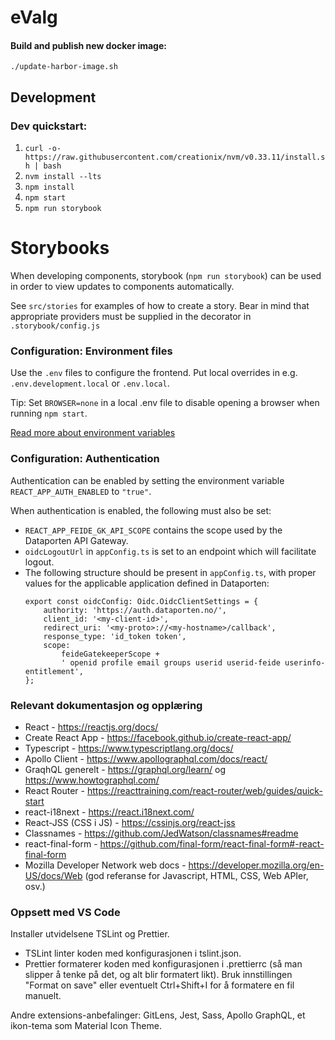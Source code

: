 # eValg

#### Build and publish new docker image:

`./update-harbor-image.sh`

## Development

### Dev quickstart:
1. `curl -o- https://raw.githubusercontent.com/creationix/nvm/v0.33.11/install.sh | bash`
2. `nvm install --lts`
3. `npm install`
4. `npm start`
5. `npm run storybook`

# Storybooks
When developing components, storybook (`npm run storybook`) can be used in
order to view updates to components automatically.

See `src/stories` for examples of how to create a story. Bear in mind that
appropriate providers must be supplied in the decorator in
`.storybook/config.js`

### Configuration: Environment files

Use the `.env` files to configure the frontend. Put local overrides in e.g. `.env.development.local` or `.env.local`.

Tip: Set `BROWSER=none` in a local .env file to disable opening a browser when running `npm start`.

[Read more about environment variables](https://facebook.github.io/create-react-app/docs/adding-custom-environment-variables)

### Configuration: Authentication

Authentication can be enabled by setting the environment variable `REACT_APP_AUTH_ENABLED` to `"true"`.

When authentication is enabled, the following must also be set:

- `REACT_APP_FEIDE_GK_API_SCOPE` contains the scope used by the Dataporten API Gateway.
- `oidcLogoutUrl` in `appConfig.ts` is set to an endpoint which will facilitate logout.
- The following structure should be present in `appConfig.ts`, with proper values for the applicable application defined in Dataporten:
  ```
  export const oidcConfig: Oidc.OidcClientSettings = {
      authority: 'https://auth.dataporten.no/',
      client_id: '<my-client-id>',
      redirect_uri: '<my-proto>://<my-hostname>/callback',
      response_type: 'id_token token',
      scope:
          feideGatekeeperScope +
          ' openid profile email groups userid userid-feide userinfo-entitlement',
  };
  ```

### Relevant dokumentasjon og opplæring

- React - https://reactjs.org/docs/
- Create React App - https://facebook.github.io/create-react-app/
- Typescript - https://www.typescriptlang.org/docs/
- Apollo Client - https://www.apollographql.com/docs/react/
- GraqhQL generelt - https://graphql.org/learn/ og https://www.howtographql.com/
- React Router - https://reacttraining.com/react-router/web/guides/quick-start
- react-i18next - https://react.i18next.com/
- React-JSS (CSS i JS) - https://cssinjs.org/react-jss
- Classnames - https://github.com/JedWatson/classnames#readme
- react-final-form - https://github.com/final-form/react-final-form#-react-final-form
- Mozilla Developer Network web docs - https://developer.mozilla.org/en-US/docs/Web (god referanse for Javascript, HTML, CSS, Web APIer, osv.)

### Oppsett med VS Code

Installer utvidelsene TSLint og Prettier.
- TSLint linter koden med konfigurasjonen i tslint.json.
- Prettier formaterer koden med konfigurasjonen i .prettierrc (så man slipper å tenke på det, og alt blir formatert likt). Bruk innstillingen "Format on save" eller eventuelt Ctrl+Shift+I for å formatere en fil manuelt.

Andre extensions-anbefalinger: GitLens, Jest, Sass, Apollo GraphQL, et ikon-tema som Material Icon Theme.